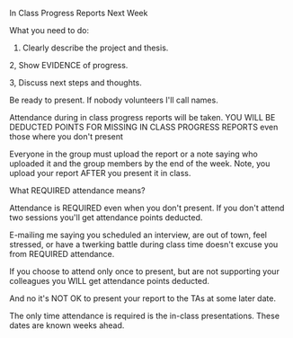 In Class Progress Reports Next Week

What you need to do:

1. Clearly describe the project and thesis.

2, Show EVIDENCE of progress.

3, Discuss next steps and thoughts.

Be ready to present. If nobody volunteers I'll call names.

Attendance during in class progress reports will be taken. YOU WILL BE DEDUCTED POINTS FOR MISSING IN CLASS PROGRESS REPORTS even those where you don't present

Everyone in the group must upload the report or  a note saying who uploaded it and the group members by the end of the week.  Note, you upload your report AFTER you present it in class.



What REQUIRED attendance means?

Attendance is REQUIRED even when you don't present.  If you don't attend two sessions you'll get attendance points deducted. 

E-mailing me saying you scheduled an interview, are out of town, feel stressed, or have a twerking battle during class time doesn't excuse you from REQUIRED attendance.

If you choose to attend only once to present, but are not supporting your colleagues you WILL get attendance points deducted.

And no it's NOT OK to present your report to the TAs at some later date.

The only time attendance is required is the in-class presentations. These dates are known weeks ahead. 